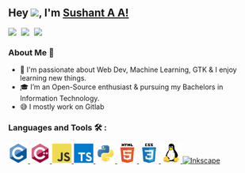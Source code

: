 ## Hey <img src="https://github.com/TheDudeThatCode/TheDudeThatCode/blob/master/Assets/Hi.gif" width="29px">, I'm  [Sushant A A!](https://SushantAA.github.io) 

<a href="https://www.linkedin.com/in/sushant-a-a-56a436199/">
  <img align="left" width="26px" src="https://www.vectorlogo.zone/logos/linkedin/linkedin-icon.svg" />
</a>
<a href="mailto:sushant.co19@gmail.com">
  <img align="left" width="26px" src="https://www.vectorlogo.zone/logos/gmail/gmail-icon.svg"  />
</a>
<a href="https://gitlab.com/sushant.co19">
  <img align="left" width="26px" src="https://www.vectorlogo.zone/logos/gitlab/gitlab-icon.svg" />
</a>
<br/>

### About Me 🐢
- 🌱 I'm passionate about  Web Dev, Machine Learning, GTK & I enjoy learning new things.
- 🎓 I’m an Open-Source enthusiast & pursuing my Bachelors in Information Technology.
- 😅 I mostly work on Gitlab  

<h3 align="left">Languages and Tools 🛠️ : </h3>
<p align="left"> 
<a href="https://www.cprogramming.com/" target="_blank"> <img src="https://raw.githubusercontent.com/devicons/devicon/master/icons/c/c-original.svg" alt="c" width="40" height="40"/> </a>
<a href="https://www.w3schools.com/cpp/" target="_blank"> <img src="https://raw.githubusercontent.com/devicons/devicon/master/icons/cplusplus/cplusplus-original.svg" alt="cplusplus" width="40" height="40"/> </a>
<a href="https://developer.mozilla.org/en-US/docs/Web/JavaScript" target="_blank"> <img src="https://raw.githubusercontent.com/devicons/devicon/master/icons/javascript/javascript-original.svg" alt="javascript" width="40" height="40"/> </a>
<a href="https://www.typescriptlang.org/" target="_blank"> <img src="https://raw.githubusercontent.com/devicons/devicon/master/icons/typescript/typescript-original.svg" alt="typescript" width="40" height="40"/> </a>
<a href="https://www.python.org" target="_blank"> <img src="https://raw.githubusercontent.com/devicons/devicon/master/icons/python/python-original.svg" alt="python" width="40" height="40"/> </a>
<a href="https://www.w3.org/html/" target="_blank"> <img src="https://raw.githubusercontent.com/devicons/devicon/master/icons/html5/html5-original-wordmark.svg" alt="html5" width="40" height="40"/> </a>
<a href="https://www.w3schools.com/css/" target="_blank"> <img src="https://raw.githubusercontent.com/devicons/devicon/master/icons/css3/css3-original-wordmark.svg" alt="css3" width="40" height="40"/> </a>
<a href="https://www.linux.org/" target="_blank"> <img src="https://raw.githubusercontent.com/devicons/devicon/master/icons/linux/linux-original.svg" alt="linux" width="40" height="40"/> </a>
<a href="https://inkscape.org/" target="_blank"> <img src="https://www.vectorlogo.zone/logos/inkscape/inkscape-icon.svg" alt="Inkscape" width="40" height="40"/> </a>
</p>

<!-- <p align="center"> <img src="https://github-readme-stats.vercel.app/api?username=SushantAA&show_icons=true&theme=gotham" alt="SushantAA" /></p> -->
